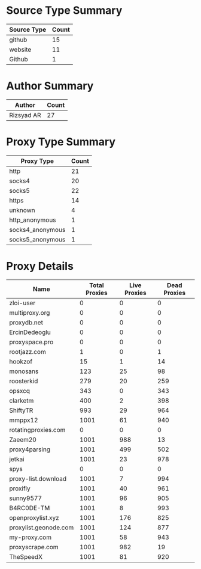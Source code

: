 # Source Type Summary

| Source Type | Count |
|-------------|-------|
| github | 15 |
| website | 11 |
| Github | 1 |


# Author Summary

| Author | Count |
|--------|-------|
| Rizsyad AR | 27 |


# Proxy Type Summary

| Proxy Type | Count |
|------------|-------|
| http | 21 |
| socks4 | 20 |
| socks5 | 22 |
| https | 14 |
| unknown | 4 |
| http_anonymous | 1 |
| socks4_anonymous | 1 |
| socks5_anonymous | 1 |


# Proxy Details

| Name | Total Proxies | Live Proxies | Dead Proxies |
|------|---------------|--------------|---------------|
| zloi-user | 0 | 0 | 0 |
| multiproxy.org | 0 | 0 | 0 |
| proxydb.net | 0 | 0 | 0 |
| ErcinDedeoglu | 0 | 0 | 0 |
| proxyspace.pro | 0 | 0 | 0 |
| rootjazz.com | 1 | 0 | 1 |
| hookzof | 15 | 1 | 14 |
| monosans | 123 | 25 | 98 |
| roosterkid | 279 | 20 | 259 |
| opsxcq | 343 | 0 | 343 |
| clarketm | 400 | 2 | 398 |
| ShiftyTR | 993 | 29 | 964 |
| mmppx12 | 1001 | 61 | 940 |
| rotatingproxies.com | 0 | 0 | 0 |
| Zaeem20 | 1001 | 988 | 13 |
| proxy4parsing | 1001 | 499 | 502 |
| jetkai | 1001 | 23 | 978 |
| spys | 0 | 0 | 0 |
| proxy-list.download | 1001 | 7 | 994 |
| proxifly | 1001 | 40 | 961 |
| sunny9577 | 1001 | 96 | 905 |
| B4RC0DE-TM | 1001 | 8 | 993 |
| openproxylist.xyz | 1001 | 176 | 825 |
| proxylist.geonode.com | 1001 | 124 | 877 |
| my-proxy.com | 1001 | 58 | 943 |
| proxyscrape.com | 1001 | 982 | 19 |
| TheSpeedX | 1001 | 81 | 920 |
